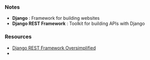 
### Notes
- **Django** : Framework for building websites
- **Django REST Framework** : Toolkit for building APIs with Django
### Resources
- [Django REST Framework Oversimplified](https://www.youtube.com/watch?v=cJveiktaOSQ)
- 